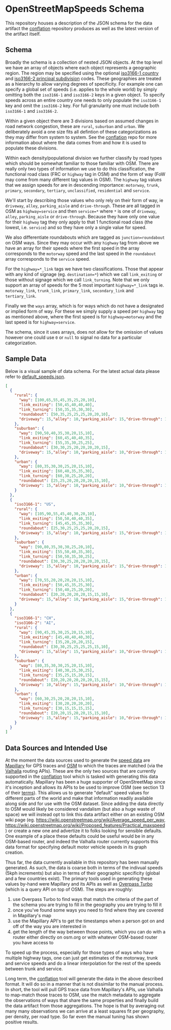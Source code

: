 # OpenStreetMapSpeeds Schema

This repository houses a description of the JSON schema for the data artifact the [conflation](https://github.com/OpenStreetMapSpeeds/conflation) repository produces as well as the latest version of the artifact itself.

## Schema

Broadly the schema is a collection of nested JSON objects. At the top level we have an array of objects where each object represents a geographic region. The region may be specified using the optional [iso3166-1 country](https://en.wikipedia.org/wiki/ISO_3166-1) and [iso3166-2 principal subdivision](https://en.wikipedia.org/wiki/ISO_3166-2) codes. These geographies are treated as a hierarchy to allow varying degrees of specificity. For example one can specify a global set of speeds (i.e. applies to the whole world) by simply omitting both the `iso3166-1` and `iso3166-2` keys in a given object. To specify speeds across an entire country one needs to only populate the `iso3166-1` key and omit the `iso3166-2` key. For full granularity one must include both `iso3166-1` and `iso3166-2`.

Within a given object there are 3 divisions based on assumed changes in road network congestion, these are `rural`, `suburban` and `urban`. We deliberately avoid a one size fits all defintion of these categorizations as they may differ from system to system. See the [conflation](https://github.com/OpenStreetMapSpeeds/conflation) repo for more information about where the data comes from and how it is used to populate these divisions.

Within each density/populational division we further classify by road types which should be somewhat familiar to those familiar with OSM. There are really only two types of information we use to do this classification, the functional road class (FRC or `highway` tag in OSM) and the form of way (FoW may come from many different tag values in OSM). The `highway` tag values that we assign speeds for are in descending importance: `motorway`, `trunk`, `primary`, `secondary`, `tertiary`, `unclassified`, `residential` and `service`.

We'll start by describing those values who only rely on their form of way, ie `driveway`, `alley`, `parking_aisle` and `drive-through`. These are all tagged in OSM as `highway=service` and then `service=*` where `*` is one of `driveway`, `alley`, `parking_aisle` or `drive-through`. Because they have only one value for their `highway` tag they only apply to that 1 functional road class (the lowest, i.e. `service`) and so they have only a single value for speed.

We also differentiate roundabouts which are tagged as `junction=roundabout` on OSM ways. Since they may occur with any `highway` tag from above we have an array for their speeds where the first speed in the array corresponds to the `motorway` speed and the last speed in the `roundabout` array corresponds to the `service` speed.

For the `highway=*_link` tags we have two classifications. Those that appear with any kind of signage (eg. `destination=*`) which we call `link_exiting` or those without signage which we call `link_turning`. Note that we only support an array of speeds for the 5 most important `highway=*_link` tags ie. `motorway_link`, `trunk_link`, `primary_link`, `secondary_link` and `tertiary_link`.

Finally we the `ways` array, which is for ways which do not have a designated or implied form of way. For these we simply supply a speed per `highway` tag as mentioned above, where the first speed is for `highway=motorway` and the last speed is for `highway=service`.

The schema, since it uses arrays, does not allow for the omission of values however one could use `0` or `null` to signal no data for a particular categorization.

## Sample Data

Below is a visual sample of data schema. For the latest actual data please refer to [default_speeds.json](default_speeds.json).

```json
[
  {
    "rural": {
      "way": [100,65,55,45,35,25,20,10],
      "link_exiting": [50,45,40,40,40],
      "link_turning": [50,35,35,30,30],
      "roundabout": [50,35,25,25,25,20,20,10],
      "driveway": 15,"alley": 10,"parking_aisle": 15,"drive-through": 10
    },
    "suburban": {
      "way": [90,50,40,35,30,20,15,10],
      "link_exiting": [60,45,40,40,35],
      "link_turning": [55,35,30,25,25],
      "roundabout": [30,30,25,20,20,20,20,15],
      "driveway": 15,"alley": 10,"parking_aisle": 10,"drive-through": 10
    },
    "urban": {
      "way": [80,35,30,30,25,20,15,10],
      "link_exiting": [60,40,35,35,30],
      "link_turning": [60,30,25,20,20],
      "roundabout": [25,25,20,20,20,20,15,10],
      "driveway": 15,"alley": 10,"parking_aisle": 10,"drive-through": 10
    }
  },
  {
    "iso3166-1": "US",
    "rural": {
      "way": [105,90,55,45,40,30,20,10],
      "link_exiting": [50,50,40,40,35],
      "link_turning": [45,45,35,35,30],
      "roundabout": [25,30,25,25,25,20,20,15],
      "driveway": 15,"alley": 10,"parking_aisle": 15,"drive-through": 15
    },
    "suburban": {
      "way": [90,80,35,30,30,25,20,10],
      "link_exiting": [55,50,40,35,30],
      "link_turning": [50,50,35,30,25],
      "roundabout": [30,30,25,20,20,20,20,15],
      "driveway": 15,"alley": 10,"parking_aisle": 15,"drive-through": 10
    },
    "urban": {
      "way": [70,55,20,20,20,20,15,10],
      "link_exiting": [50,45,35,25,30],
      "link_turning": [50,40,25,20,20],
      "roundabout": [20,20,20,20,20,15,15,10],
      "driveway": 15,"alley": 10,"parking_aisle": 15,"drive-through": 10
    }
  },
  {
    "iso3166-1": "CH",
    "iso3166-2": "AI",
    "rural": {
      "way": [90,45,35,30,25,20,15,10],
      "link_exiting": [45,40,40,40,30],
      "link_turning": [35,20,20,20,15],
      "roundabout": [30,30,25,25,25,25,15,10],
      "driveway": 15,"alley": 15,"parking_aisle": 10,"drive-through": 10
    },
    "suburban": {
      "way": [80,35,30,30,25,20,15,10],
      "link_exiting": [40,30,25,30,25],
      "link_turning": [35,25,15,20,15],
      "roundabout": [20,20,20,20,20,20,15,15],
      "driveway": 10,"alley": 15,"parking_aisle": 10,"drive-through": 10
    },
    "urban": {
      "way": [60,30,25,20,20,20,15,10],
      "link_exiting": [30,20,20,20,20],
      "link_turning": [30,15,15,15,15],
      "roundabout": [20,20,15,20,20,15,15,10],
      "driveway": 15,"alley": 15,"parking_aisle": 10,"drive-through": 10
    }
  }
]
```

## Data Sources and Intended Use

At the moment the data sources used to generate the [speed data](default_speeds.json) are [Mapillary](https://mapillary.com) for GPS traces and [OSM](https://osm.org) to which the traces are matched (via the [Valhalla](https://github.com/valhalla/valhalla) routing APIs). These are the only two sources that are currently supported in the [conflation](https://github.com/OpenStreetMapSpeeds/conflation) tool which is tasked with generating this data automatically. Mapillary has been a huge supporter of OpenStreetMap since it's inception and allows its APIs to be used to improve OSM (see section 13 of their [terms](https://www.mapillary.com/terms)). This allows us to generate "default" speed values for different parts of the world and make that information readily available along side and for use with the OSM dataset. Since adding the data directly to OSM would likely be considered vandalism (but also a huge waste of space) we will instead opt to link this data artifact either on an existing OSM wiki page (eg. https://wiki.openstreetmap.org/wiki/Average_speed_per_way, https://wiki.openstreetmap.org/wiki/Proposed_features/Practical_maxspeed) or create a new one and advertize it to folks looking for sensible defaults. One example of a place these defaults could be useful would be in any OSM-based router, and indeed the Valhalla router currently supports this data format for specifying default motor vehicle speeds in its graph creation.

Thus far, the data currently available in this repository has been manually generated. As such, the data is coarse both in terms of the indivual speeds (5kph increments) but also in terms of their geographic specificity (global and a few countries exist). The primary tools used in generating these values by-hand were Mapillary and its APIs as well as [Overpass Turbo](https://overpass-turbo.eu/) (which is a query API on top of OSM). The steps are roughly:

1. use Overpass Turbo to find ways that match the criteria of the part of the schema you are trying to fill in the geography you are trying to fill it
2. once you've found some ways you need to find where they are covered in Mapillary's map
3. use the Mapillary API's to get the timestamps when a person got on and off of the way you are interested in
4. get the length of the way between those points, which you can do with a router either directly on osm.org or with whatever OSM-based router you have access to

To speed up the process, especially for those types of ways who have multiple highway tags, one can just get estimates of the motorway, trunk and service speeds and do a linear interpolation for the rest of the speeds between trunk and service.

Long term, the [conflation](https://github.com/OpenStreetMapSpeeds/conflation) tool will generate the data in the above described format. It will do so in a manner that is not dissimilar to the manual process. In short, the tool will pull GPS trace data from Mapillary's APIs, use Valhalla to map-match those traces to OSM, use the match metadata to aggregate the observations of ways that share the same properties and finally build the data artifact from those aggregations. The hope is that by averaging out many many observations we can arrive at a least squares fit per geography, per density, per road type. So far even the manual tuning has shown positive results.
